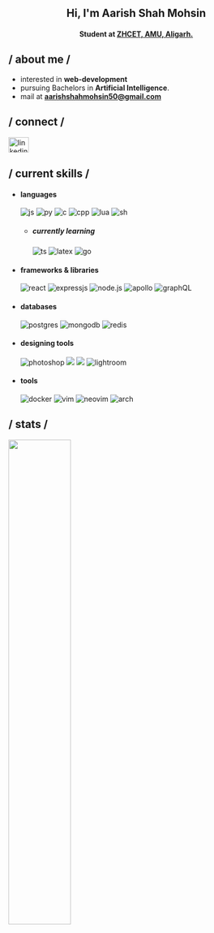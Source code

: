 <h2 align="center">Hi, I'm Aarish Shah Mohsin</h2>
<h4 align="center">Student at <a href="https://amu.ac.in/colleges/zakir-husain-college-of-engineering-and-technology" target="_blank" >ZHCET, AMU, Aligarh.</a></h4>

<h2> / about me /</h2>
  
- interested in **web-development**
- pursuing Bachelors in **Artificial Intelligence**.
- mail at **aarishshahmohsin50@gmail.com**

<h2 align="left"> / connect /</h2>
<p align="left">
  <a href="https://www.linkedin.com/in/aarish-shah-mohsin-91aa1965/" target="_blank"><img align="center"
      src="https://raw.githubusercontent.com/rahuldkjain/github-profile-readme-generator/master/src/images/icons/Social/linked-in-alt.svg"
      alt="linkedin" height="30" width="40" /></a>
  
</p>

<h2> / current skills / </h2>
  
- <h4> languages </h4>
  <picture><img src = "https://img.shields.io/badge/JavaScript-323330?style=for-the-badge&logo=javascript&logoColor=F7DF1E" alt = "js" /></picture>
  <picture><img src="https://img.shields.io/badge/python-3670A0?style=for-the-badge&logo=python&logoColor=ffdd54" alt="py"></picture>
  <picture><img src="https://img.shields.io/badge/c-%2300599C.svg?style=for-the-badge&logo=c&logoColor=white" alt="c"></picture>
  <picture><img src="https://img.shields.io/badge/c++-%2300599C.svg?style=for-the-badge&logo=c%2B%2B&logoColor=white" alt="cpp"></picture>
  <picture><img src="https://img.shields.io/badge/lua-%232C2D72.svg?style=for-the-badge&logo=lua&logoColor=white" alt="lua"></picture>
  <picture><img src="https://img.shields.io/badge/shell_script-%23121011.svg?style=for-the-badge&logo=gnu-bash&logoColor=white" alt="sh"></picture>
  
  
  - <h5> currently learning </h5>
        <picture><img src = "https://img.shields.io/badge/TypeScript-007ACC?style=for-the-badge&logo=typescript&logoColor=white" alt = "ts" /></picture>
        <picture><img src="https://img.shields.io/badge/latex-%23008080.svg?style=for-the-badge&logo=latex&logoColor=white" alt="latex"/></picture>
        <picture><img src = "https://img.shields.io/badge/go-%2300ADD8.svg?style=for-the-badge&logo=go&logoColor=white" alt = "go" /></picture>
  
- <h4> frameworks & libraries </h4>
    <picture><img src="https://img.shields.io/badge/react-%2320232a.svg?style=for-the-badge&logo=react&logoColor=%2361DAFB" alt="react"></picture>
   <picture><img src = "https://img.shields.io/badge/express.js-%23404d59.svg?style=for-the-badge&logo=express&logoColor=%2361DAFB" alt = "expressjs" /></picture>
  <picture><img src="https://img.shields.io/badge/node.js-6DA55F?style=for-the-badge&logo=node.js&logoColor=white" alt="node.js"></picture>
  <picture><img src="https://img.shields.io/badge/-ApolloGraphQL-311C87?style=for-the-badge&logo=apollo-graphql" alt="apollo"></picture>
  <picture> <img src="https://img.shields.io/badge/-GraphQL-E10098?style=for-the-badge&logo=graphql&logoColor=white" alt="graphQL"></picture>

-   <h4>databases</h4>
    <picture><img src="https://img.shields.io/badge/postgres-%23316192.svg?style=for-the-badge&logo=postgresql&logoColor=white" alt="postgres"/></picture>
    <picture><img src="https://img.shields.io/badge/MongoDB-%234ea94b.svg?style=for-the-badge&logo=mongodb&logoColor=white" alt="mongodb"/></picture>
    <picture><img src="https://img.shields.io/badge/redis-%23DD0031.svg?style=for-the-badge&logo=redis&logoColor=white" alt="redis"/></picture>

-   <h4> designing tools </h4>
    <picture><img src = "https://img.shields.io/badge/adobe%20photoshop-%2331A8FF.svg?style=for-the-badge&logo=adobe%20photoshop&logoColor=white" alt = "photoshop" /></picture>
    <picture><img src = "https://img.shields.io/badge/Adobe%20Premiere%20Pro-9999FF.svg?style=for-the-badge&logo=Adobe%20Premiere%20Pro&logoColor=white" = "premiere pro" /></picture>
    <picture><img src = "https://img.shields.io/badge/Adobe%20After%20Effects-9999FF.svg?style=for-the-badge&logo=Adobe%20After%20Effects&logoColor=white" = "after effects" /></picture>
    <picture><img src="https://img.shields.io/badge/Adobe%20Lightroom-31A8FF.svg?style=for-the-badge&logo=Adobe%20Lightroom&logoColor=white" alt="lightroom"/></picture>

-   <h4> tools </h4>
    <picture><img src="https://img.shields.io/badge/docker-%230db7ed.svg?style=for-the-badge&logo=docker&logoColor=white" alt="docker" /></picture>
    <picture><img src="https://img.shields.io/badge/VIM-%2311AB00.svg?style=for-the-badge&logo=vim&logoColor=white" alt="vim"/></picture>
    <picture><img src="https://img.shields.io/badge/NeoVim-%2357A143.svg?&style=for-the-badge&logo=neovim&logoColor=white" alt="neovim"/></picture>
    <picture><img src="https://img.shields.io/badge/Arch%20Linux-1793D1?logo=arch-linux&logoColor=fff&style=for-the-badge" alt="arch" ></picture>

<h2>/ stats /</h2>
<p align="left">
  <!-- <a href="https://abhigyantrips.dev/"> -->
   <picture><img width="49.5%" src="https://github-readme-stats.vercel.app/api?username=aarishshahmohsin&show_icons=true&theme=github_dark&hide_border=true" /></picture>
<!--     <picture> <img width="49.5%" src="https://github-readme-streak-stats.herokuapp.com/?user=aarishshahmohsin&theme=github-dark-blue&hide_border=true" /></picture> -->
  <!-- </a> -->
</p>
<br>
